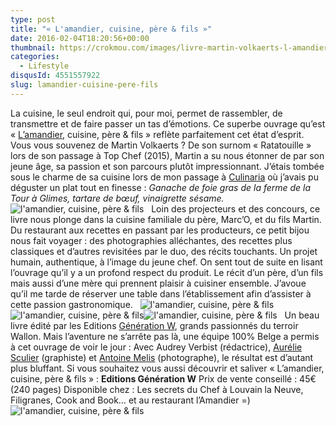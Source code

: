 ```yaml
---
type: post
title: "« L'amandier, cuisine, père & fils »"
date: 2016-02-04T18:20:56+00:00
thumbnail: https://crokmou.com/images/livre-martin-volkaerts-l-amandier-crokmou-blog-culinaire.jpg
categories:
  - Lifestyle
disqusId: 4551557922
slug: lamandier-cuisine-pere-fils
---
```


La cuisine, le seul endroit qui, pour moi, permet de rassembler, de transmettre et de faire passer un tas d’émotions. Ce superbe ouvrage qu’est « [L’amandier](http://amandier.be/), cuisine, père & fils » reflète parfaitement cet état d’esprit. Vous vous souvenez de Martin Volkaerts ? De son surnom « Ratatouille » lors de son passage à Top Chef (2015), Martin a su nous étonner de par son jeune âge, sa passion et son parcours plutôt impressionnant. J’étais tombée sous le charme de sa cuisine lors de mon passage à [Culinaria](http://www.crokmou.com/2015/05/the-belgium-effect) où j’avais pu déguster un plat tout en finesse : _Ganache de foie gras de la ferme de la Tour à Glimes, tartare de bœuf, vinaigrette sésame._   ![l'amandier, cuisine, père & fils](http://www.crokmou.com/wp-content/uploads/2016/01/livre-martin-volkaerts-l-amandier-crokmou-blog-culinaire-5.jpg)   Loin des projecteurs et des concours, ce livre nous plonge dans la cuisine familiale du père, Marc’O, et du fils Martin. Du restaurant aux recettes en passant par les producteurs, ce petit bijou nous fait voyager : des photographies alléchantes, des recettes plus classiques et d’autres revisitées par le duo, des récits touchants. Un projet humain, authentique, à l’image du jeune chef. On sent tout de suite en lisant l’ouvrage qu’il y a un profond respect du produit. Le récit d’un père, d’un fils mais aussi d’une mère qui prennent plaisir à cuisiner ensemble. J’avoue qu’il me tarde de réserver une table dans l’établissement afin d’assister à cette passion gastronomique.   ![l'amandier, cuisine, père & fils](http://www.crokmou.com/wp-content/uploads/2016/01/livre-martin-volkaerts-l-amandier-crokmou-blog-culinaire-4.jpg) ![l'amandier, cuisine, père & fils](http://www.crokmou.com/wp-content/uploads/2016/01/livre-martin-volkaerts-l-amandier-crokmou-blog-culinaire-2.jpg)![l'amandier, cuisine, père & fils](http://www.crokmou.com/wp-content/uploads/2016/01/livre-martin-volkaerts-l-amandier-crokmou-blog-culinaire-3.jpg)   Un beau livre édité par les Editions [Génération W](http://generationw.be/), grands passionnés du terroir Wallon. Mais l’aventure ne s’arrête pas là, une équipe 100% Belge a permis à cet ouvrage de voir le jour : Avec Audrey Verbist (rédactrice), [Aurélie Sculier](http://antescriptum.com/) (graphiste) et [Antoine Melis](http://www.antoinemelis.com/) (photographe), le résultat est d’autant plus bluffant. Si vous souhaitez vous aussi découvrir et saliver « L’amandier, cuisine, père & fils » : **Editions Génération W** Prix de vente conseillé : 45€ (240 pages) Disponible chez : Les secrets du Chef à Louvain la Neuve, Filigranes, Cook and Book… et au restaurant l’Amandier =)   ![l'amandier, cuisine, père & fils](http://www.crokmou.com/wp-content/uploads/2016/01/livre-martin-volkaerts-l-amandier-crokmou-blog-culinaire-1.jpg)